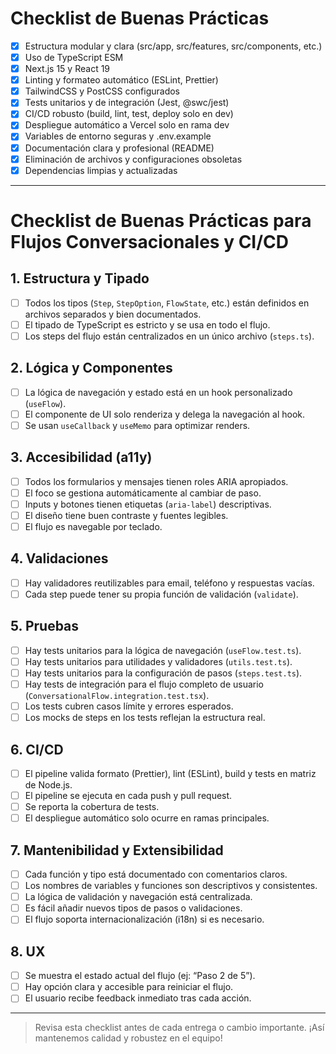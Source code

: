 # Checklist de Buenas Prácticas

- [x] Estructura modular y clara (src/app, src/features, src/components, etc.)
- [x] Uso de TypeScript ESM
- [x] Next.js 15 y React 19
- [x] Linting y formateo automático (ESLint, Prettier)
- [x] TailwindCSS y PostCSS configurados
- [x] Tests unitarios y de integración (Jest, @swc/jest)
- [x] CI/CD robusto (build, lint, test, deploy solo en dev)
- [x] Despliegue automático a Vercel solo en rama dev
- [x] Variables de entorno seguras y .env.example
- [x] Documentación clara y profesional (README)
- [x] Eliminación de archivos y configuraciones obsoletas
- [x] Dependencias limpias y actualizadas

---

# Checklist de Buenas Prácticas para Flujos Conversacionales y CI/CD

## 1. Estructura y Tipado

- [ ] Todos los tipos (`Step`, `StepOption`, `FlowState`, etc.) están definidos en archivos separados y bien documentados.
- [ ] El tipado de TypeScript es estricto y se usa en todo el flujo.
- [ ] Los steps del flujo están centralizados en un único archivo (`steps.ts`).

## 2. Lógica y Componentes

- [ ] La lógica de navegación y estado está en un hook personalizado (`useFlow`).
- [ ] El componente de UI solo renderiza y delega la navegación al hook.
- [ ] Se usan `useCallback` y `useMemo` para optimizar renders.

## 3. Accesibilidad (a11y)

- [ ] Todos los formularios y mensajes tienen roles ARIA apropiados.
- [ ] El foco se gestiona automáticamente al cambiar de paso.
- [ ] Inputs y botones tienen etiquetas (`aria-label`) descriptivas.
- [ ] El diseño tiene buen contraste y fuentes legibles.
- [ ] El flujo es navegable por teclado.

## 4. Validaciones

- [ ] Hay validadores reutilizables para email, teléfono y respuestas vacías.
- [ ] Cada step puede tener su propia función de validación (`validate`).

## 5. Pruebas

- [ ] Hay tests unitarios para la lógica de navegación (`useFlow.test.ts`).
- [ ] Hay tests unitarios para utilidades y validadores (`utils.test.ts`).
- [ ] Hay tests unitarios para la configuración de pasos (`steps.test.ts`).
- [ ] Hay tests de integración para el flujo completo de usuario (`ConversationalFlow.integration.test.tsx`).
- [ ] Los tests cubren casos límite y errores esperados.
- [ ] Los mocks de steps en los tests reflejan la estructura real.

## 6. CI/CD

- [ ] El pipeline valida formato (Prettier), lint (ESLint), build y tests en matriz de Node.js.
- [ ] El pipeline se ejecuta en cada push y pull request.
- [ ] Se reporta la cobertura de tests.
- [ ] El despliegue automático solo ocurre en ramas principales.

## 7. Mantenibilidad y Extensibilidad

- [ ] Cada función y tipo está documentado con comentarios claros.
- [ ] Los nombres de variables y funciones son descriptivos y consistentes.
- [ ] La lógica de validación y navegación está centralizada.
- [ ] Es fácil añadir nuevos tipos de pasos o validaciones.
- [ ] El flujo soporta internacionalización (i18n) si es necesario.

## 8. UX

- [ ] Se muestra el estado actual del flujo (ej: “Paso 2 de 5”).
- [ ] Hay opción clara y accesible para reiniciar el flujo.
- [ ] El usuario recibe feedback inmediato tras cada acción.

---

> Revisa esta checklist antes de cada entrega o cambio importante. ¡Así mantenemos calidad y robustez en el equipo!
